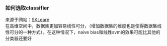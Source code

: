 ### 如何选取classifier
来源于网站：<a href="https://scikit-learn.org/stable/auto_examples/classification/plot_classifier_comparison.html#sphx-glr-auto-examples-classification-plot-classifier-comparison-py">SKLearn</a> <br/>
在高维空间中，数据集更加容易线性可分，（增加数据集的维度也是使得数据集线性可分的一种方式）。在这种情况下，naive bias和线性svm的效果可能比其他的分类器还要好

